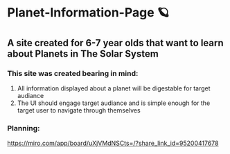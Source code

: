 # Planet-Information-Page 🪐

## A site created for 6-7 year olds that want to learn about Planets in The Solar System

### This site was created bearing in mind: 
1. All information displayed about a planet will be digestable for target audiance 
2. The UI should engage target audiance and is simple enough for the target user to navigate through themselves

### Planning:
https://miro.com/app/board/uXjVMdNSCts=/?share_link_id=95200417678
